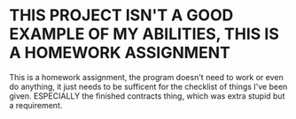 # THIS PROJECT ISN'T A GOOD EXAMPLE OF MY ABILITIES, THIS IS A HOMEWORK ASSIGNMENT
This is a homework assignment, the program doesn't need to work or even do anything, it just needs to be sufficent for the checklist of things I've been given.
ESPECIALLY the finished contracts thing, which was extra stupid but a requirement.
